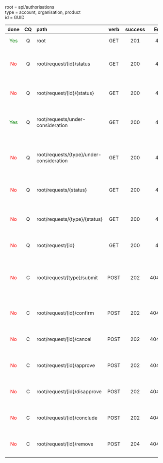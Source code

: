 root =  api/authorisations  
type =  account, organisation, product   
id   =  GUID

|done|CQ|path | verb | success | Error | description|
|:---:|:---:|:---|:---:|:---:|:---:|---|
|<span style="color:green">Yes</span>|Q|root|GET| 201 | 404| returns { status: "up" }|
|<span style="color:red">No</span>|Q|root/request/{id}/status |GET| 200|404|  returns current status of request with {id}|
|<span style="color:red">No</span>|Q|root/request/{id}/{status} |GET|200|404|  returns true if status of request with {id}| is {status}
|<span style="color:green">Yes</span>|Q|root/requests/under-consideration |GET| 200|404| return total number of requests being processed
|<span style="color:red">No</span>|Q|root/requests/{type}/under-consideration |GET| 200 |404 | return total number of account requests of {type }being processed
|<span style="color:red">No</span>|Q|root/requests/{status} |GET| 200|404|  returns all requests with status = {status}
|<span style="color:red">No</span>|Q|root/requests/{type}/{status} |GET| 200|404|  returns all requests of {type} with status = {status}}
|<span style="color:red">No</span>|Q|root/request/{id}|GET| 200|404|  return  account request info
|<span style="color:red">No</span>|C|root/request/{type}/submit|POST| 202|404,405|  submit request where type is in {account, product, organisation}
|<span style="color:red">No</span>|C|root/request/{id}/confirm|POST| 202|404,405|  confirm request where id = {id} 
|<span style="color:red">No</span>|C|root/request/{id}/cancel|POST| 202|404,405|  cancel request where id = {id} 
|<span style="color:red">No</span>|C|root/request/{id}/approve|POST| 202|404,405|  approve request where id = {id} 
|<span style="color:red">No</span>|C|root/request/{id}/disapprove|POST| 202|404,405|  disapprove request where id = {id} 
|<span style="color:red">No</span>|C|root/request/{id}/conclude|POST| 202|404,405|  conclude request where id = {id} 
|<span style="color:red">No</span>|C|root/request/{id}/remove|POST|  204|404,405| remove request where id = {id} 